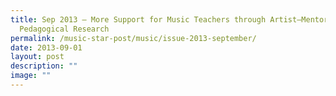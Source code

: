 ```yaml
---
title: Sep 2013 – More Support for Music Teachers through Artist–Mentorship and
  Pedagogical Research
permalink: /music-star-post/music/issue-2013-september/
date: 2013-09-01
layout: post
description: ""
image: ""
---
```

